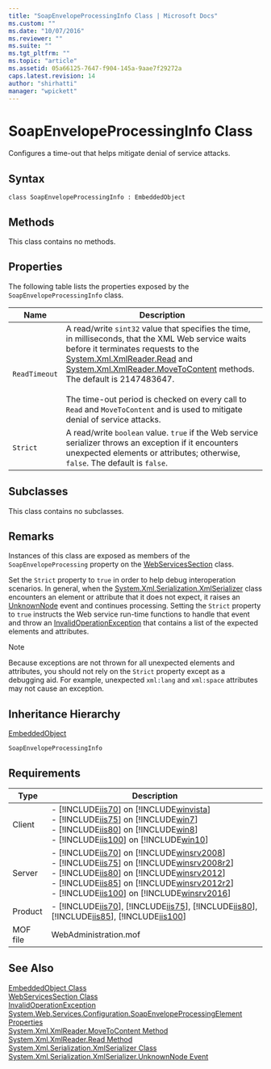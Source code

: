 ```yaml
---
title: "SoapEnvelopeProcessingInfo Class | Microsoft Docs"
ms.custom: ""
ms.date: "10/07/2016"
ms.reviewer: ""
ms.suite: ""
ms.tgt_pltfrm: ""
ms.topic: "article"
ms.assetid: 05a66125-7647-f904-145a-9aae7f29272a
caps.latest.revision: 14
author: "shirhatti"
manager: "wpickett"
---
```

# SoapEnvelopeProcessingInfo Class
Configures a time-out that helps mitigate denial of service attacks.  
  
## Syntax  
  
```vbs  
class SoapEnvelopeProcessingInfo : EmbeddedObject  
```  
  
## Methods  
 This class contains no methods.  
  
## Properties  
 The following table lists the properties exposed by the `SoapEnvelopeProcessingInfo` class.  
  
|Name|Description|  
|----------|-----------------|  
|`ReadTimeout`|A read/write `sint32` value that specifies the time, in milliseconds, that the XML Web service waits before it terminates requests to the [System.Xml.XmlReader.Read](http://go.microsoft.com/fwlink/?LinkId=70965) and [System.Xml.XmlReader.MoveToContent](http://go.microsoft.com/fwlink/?LinkId=70966) methods. The default is 2147483647.<br /><br /> The time-out period is checked on every call to `Read` and `MoveToContent` and is used to mitigate denial of service attacks.|  
|`Strict`|A read/write `boolean` value. `true` if the Web service serializer throws an exception if it encounters unexpected elements or attributes; otherwise, `false`. The default is `false`.|  
  
## Subclasses  
 This class contains no subclasses.  
  
## Remarks  
 Instances of this class are exposed as members of the `SoapEnvelopeProcessing` property on the [WebServicesSection](../../reference/admin/webservicessection-class.md) class.  
  
 Set the `Strict` property to `true` in order to help debug interoperation scenarios. In general, when the [System.Xml.Serialization.XmlSerializer](http://go.microsoft.com/fwlink/?LinkId=70923) class encounters an element or attribute that it does not expect, it raises an [UnknownNode](http://go.microsoft.com/fwlink/?LinkId=70964) event and continues processing. Setting the `Strict` property to `true` instructs the Web service run-time functions to handle that event and throw an [InvalidOperationException](http://go.microsoft.com/fwlink/?LinkId=66612) that contains a list of the expected elements and attributes.  
  
> [!NOTE]
>  Because exceptions are not thrown for all unexpected elements and attributes, you should not rely on the `Strict` property except as a debugging aid. For example, unexpected `xml:lang` and `xml:space` attributes may not cause an exception.  
  
## Inheritance Hierarchy  
 [EmbeddedObject](../../reference/admin/embeddedobject-class1.md)  
  
 `SoapEnvelopeProcessingInfo`  
  
## Requirements  
  
|Type|Description|  
|----------|-----------------|  
|Client|-   [!INCLUDE[iis70](../../reference/admin/includes/iis70-md.md)] on [!INCLUDE[winvista](../../reference/admin/includes/winvista-md.md)]<br />-   [!INCLUDE[iis75](../../reference/admin/includes/iis75-md.md)] on [!INCLUDE[win7](../../reference/admin/includes/win7-md.md)]<br />-   [!INCLUDE[iis80](../../reference/admin/includes/iis80-md.md)] on [!INCLUDE[win8](../../reference/admin/includes/win8-md.md)]<br />-   [!INCLUDE[iis100](../../reference/admin/includes/iis100-md.md)] on [!INCLUDE[win10](../../reference/admin/includes/win10-md.md)]|  
|Server|-   [!INCLUDE[iis70](../../reference/admin/includes/iis70-md.md)] on [!INCLUDE[winsrv2008](../../reference/admin/includes/winsrv2008-md.md)]<br />-   [!INCLUDE[iis75](../../reference/admin/includes/iis75-md.md)] on [!INCLUDE[winsrv2008r2](../../reference/admin/includes/winsrv2008r2-md.md)]<br />-   [!INCLUDE[iis80](../../reference/admin/includes/iis80-md.md)] on [!INCLUDE[winsrv2012](../../reference/admin/includes/winsrv2012-md.md)]<br />-   [!INCLUDE[iis85](../../reference/admin/includes/iis85-md.md)] on [!INCLUDE[winsrv2012r2](../../reference/admin/includes/winsrv2012r2-md.md)]<br />-   [!INCLUDE[iis100](../../reference/admin/includes/iis100-md.md)] on [!INCLUDE[winsrv2016](../../reference/admin/includes/winsrv2016-md.md)]|  
|Product|-   [!INCLUDE[iis70](../../reference/admin/includes/iis70-md.md)], [!INCLUDE[iis75](../../reference/admin/includes/iis75-md.md)], [!INCLUDE[iis80](../../reference/admin/includes/iis80-md.md)], [!INCLUDE[iis85](../../reference/admin/includes/iis85-md.md)], [!INCLUDE[iis100](../../reference/admin/includes/iis100-md.md)]|  
|MOF file|WebAdministration.mof|  
  
## See Also  
 [EmbeddedObject Class](../../reference/admin/embeddedobject-class1.md)   
 [WebServicesSection Class](../../reference/admin/webservicessection-class.md)   
 [InvalidOperationException](http://go.microsoft.com/fwlink/?LinkId=66612)   
 [System.Web.Services.Configuration.SoapEnvelopeProcessingElement Properties](http://go.microsoft.com/fwlink/?LinkId=70967)   
 [System.Xml.XmlReader.MoveToContent Method](http://go.microsoft.com/fwlink/?LinkId=70966)   
 [System.Xml.XmlReader.Read Method](http://go.microsoft.com/fwlink/?LinkId=70965)   
 [System.Xml.Serialization.XmlSerializer Class](http://go.microsoft.com/fwlink/?LinkId=70923)   
 [System.Xml.Serialization.XmlSerializer.UnknownNode Event](http://go.microsoft.com/fwlink/?LinkId=70964)